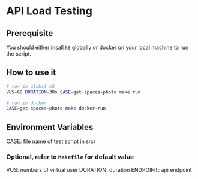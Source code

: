 # API Load Testing

## Prerequisite
You should either insall `k6` globally or docker on your local machine to run the script.

## How to use it
```sh
# run in global k8
VUS=60 DURATION=30s CASE=get-spaces-photo make run

# run in docker
CASE=get-spaces-photo make docker-run
```

## Environment Variables
CASE: file name of test script in src/

### Optional, refer to `Makefile` for default value
VUS: numbers of virtual user
DURATION: duration
ENDPOINT: api endpoint
